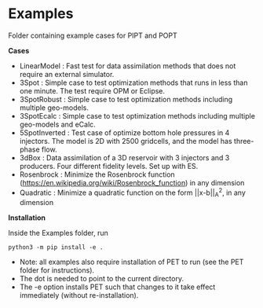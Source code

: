 # Examples
Folder containing example cases for PIPT and POPT

**Cases**

- LinearModel   : Fast test for data assimilation methods that does not require an external simulator.
- 3Spot         : Simple case to test optimization methods that runs in less than one minute. The test require OPM or Eclipse. 
- 3SpotRobust   : Simple case to test optimization methods including multiple geo-models.
- 3SpotEcalc    : Simple case to test optimization methods including multiple geo-models and eCalc.
- 5SpotInverted : Test case of optimize bottom hole pressures in 4 injectors. The model is 2D with 2500 gridcells, and the model has three-phase flow. 
- 3dBox         : Data assimilation of a 3D reservoir with 3 injectors and 3 producers. Four different fidelity levels. Set up with ES.
- Rosenbrock    : Minimize the Rosenbrock function (https://en.wikipedia.org/wiki/Rosenbrock_function) in any dimension
- Quadratic     : Minimize a quadratic function on the form ||x-b||<sub>A</sub><sup>2</sup>, in any dimension

**Installation**

Inside the Examples folder, run

    python3 -m pip install -e .

- Note: all examples also require installation of PET to run (see the PET folder for instructions).
- The dot is needed to point to the current directory.
- The -e option installs PET such that changes to it take effect immediately (without re-installation).
